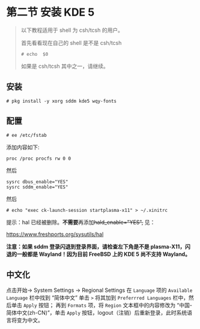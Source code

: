 # 第二节 安装 KDE 5

>以下教程适用于 shell 为 csh/tcsh 的用户。
>
>首先看看现在自己的 shell 是不是 csh/tcsh
>
>`# echo  $0`
>
>如果是 csh/tcsh 其中之一，请继续。

## 安装

`# pkg install -y xorg sddm kde5 wqy-fonts`

## 配置

`# ee /etc/fstab`

添加内容如下:

`proc /proc procfs rw 0 0`

然后


```
sysrc dbus_enable="YES"
sysrc sddm_enable="YES"
```

然后

`# echo "exec ck-launch-session startplasma-x11" > ~/.xinitrc`



提示：hal 已经被删除。**不需要**再添加~~hald_enable="YES",~~ 见：

https://www.freshports.org/sysutils/hal


**注意：如果 sddm 登录闪退到登录界面，请检查左下角是不是 plasma-X11，闪退的一般都是 Wayland！因为目前 FreeBSD 上的 KDE 5 尚不支持 Wayland。**

## 中文化

点击开始-> System Settings -> Regional Settings 在 `Language` 项的 `Available Language` 栏中找到 “简体中文” 单击 `>` 将其加到 `Preferrred Languages` 栏中，然后单击 `Apply` 按钮；
再到 `Formats` 项，将 `Region` 文本框中的内容修改为 “中国-简体中文(zh-CN)”，单击 `Apply` 按钮，logout（注销）后重新登录，此时系统语言将变为中文。
